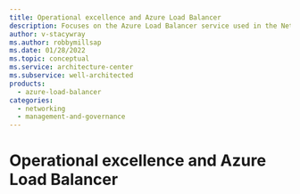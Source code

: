 ```yaml
---
title: Operational excellence and Azure Load Balancer
description: Focuses on the Azure Load Balancer service used in the Networking solution to provide best-practice and configuration recommendations related to Operational excellence.
author: v-stacywray
ms.author: robbymillsap
ms.date: 01/28/2022
ms.topic: conceptual
ms.service: architecture-center
ms.subservice: well-architected
products:
  - azure-load-balancer
categories:
  - networking
  - management-and-governance
---
```


# Operational excellence and Azure Load Balancer